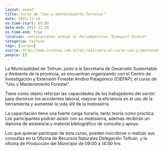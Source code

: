 ```yaml
---
layout: event 
title: Curso de "Uso y mantenimiento forestal"
date: 2015-11-16
no-time-start: 09:00
date-end: 2015-11-20
no-time-end: true
location: instalaciones anexas al Polideportivo "Ezequiel Rivero"
categoria: tolhuin
tags: [cursos]
source: http://www.surenio.com.ar/se-realizara-el-curso-uso-y-mantenimiento-forestal/
people: []
---
```


La Municipalidad de Tolhuin, junto a la Secretaria de Desarrollo Sustentable y Ambiente de la provincia, se encuentran organizando con el Centro de Investigación y Extensión Forestal Andino Patagónico (CIEFAP), el curso de "Uso y Mantenimiento Forestal".

Tiene como objeto reforzar las capacidades de los trabajadores del sector para disminuir los accidentes laboral, mejorar la eficiencia en el uso de la herramienta y aumentar la vida útil de la motosierra.

La capacitación tiene una fuerte carga horaria, tanto teoría como práctica. Los participantes podrán asistir con su motosierra, además recibirán un diploma de asistencia y material bibliográfico de consulta y apoyo.

Los que quieran participar de esta curso, pueden inscribirse o realizar sus consultas en la Oficina de Recursos Naturales Delegación Tolhuin, y la oficina de Producción del Municipio de 09:00 a 14:00 hrs.

